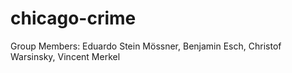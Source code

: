 # chicago-crime
Group Members: Eduardo Stein Mössner, Benjamin Esch, Christof Warsinsky, Vincent Merkel
